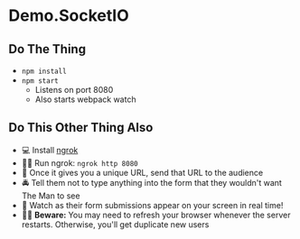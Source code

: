 # Demo.SocketIO

## Do The Thing

- `npm install`
- `npm start`
  - Listens on port 8080
  - Also starts webpack watch

## Do This Other Thing Also

- 💻  Install [ngrok](https://ngrok.com/download)
- 🏃‍♀️  Run ngrok: `ngrok http 8080`
- 🔗  Once it gives you a unique URL, send that URL to the audience
- 🚔  Tell them not to type anything into the form that they wouldn't want The Man to see
- 🤯  Watch as their form submissions appear on your screen in real time!
- 🤷‍♀️  **Beware:** You may need to refresh your browser whenever the server restarts. Otherwise, you'll get duplicate new users
